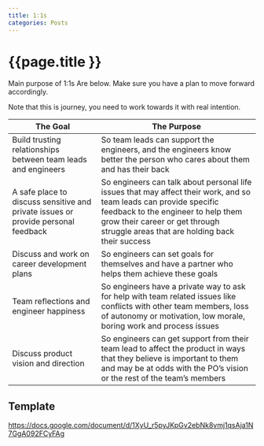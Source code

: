 ```yaml
---
title: 1:1s
categories: Posts
---
```


# {{page.title }}


Main purpose of 1:1s Are below. Make sure you have a plan to move forward accordingly.

Note that this is journey, you need to work towards it with real intention.

The Goal | The Purpose
---------|-------------
Build trusting relationships between team leads and engineers                     | So team leads can support the engineers, and the engineers know better the person who cares about them and has their back
A safe place to discuss sensitive and private issues or provide personal feedback | So engineers can talk about personal life issues that may affect their work, and so team leads can provide specific feedback to the engineer to help them grow their career or get through struggle areas that are holding back their success
Discuss and work on career development plans                                      | So engineers can set goals for themselves and have a partner who helps them achieve these goals
Team reflections and engineer happiness                                           | So engineers have a private way to ask for help with team related issues like conflicts with other team members, loss of autonomy or motivation, low morale, boring work and process issues
Discuss product vision and direction  | So engineers can get support from their team lead to affect the product in ways that they believe is important to them and may be at odds with the PO’s vision or the rest of the team’s members

## Template

<https://docs.google.com/document/d/1XyU_r5pyJKpGv2ebNk8vmj1qsAja1N7GgA092FCyFAg>


